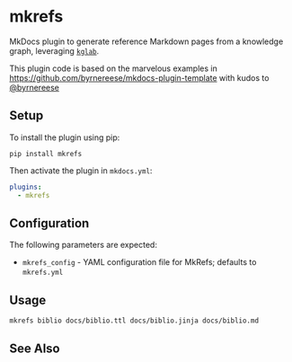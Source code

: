 # mkrefs

MkDocs plugin to generate reference Markdown pages from a knowledge
graph, leveraging
[`kglab`](https://github.com/DerwenAI/kglab).

This plugin code is based on the marvelous examples in
<https://github.com/byrnereese/mkdocs-plugin-template>
with kudos to [@byrnereese](https://github.com/byrnereese/)


## Setup

To install the plugin using pip:

```
pip install mkrefs
```

Then activate the plugin in `mkdocs.yml`:
```yaml
plugins:
  - mkrefs
```


## Configuration

The following parameters are expected:

* `mkrefs_config` - YAML configuration file for MkRefs; defaults to `mkrefs.yml`


## Usage

```
mkrefs biblio docs/biblio.ttl docs/biblio.jinja docs/biblio.md
```


## See Also

[mkdocs-plugins]: http://www.mkdocs.org/user-guide/plugins/
[mkdocs-template]: https://www.mkdocs.org/user-guide/custom-themes/#template-variables
[mkdocs-block]: https://www.mkdocs.org/user-guide/styling-your-docs/#overriding-template-blocks
